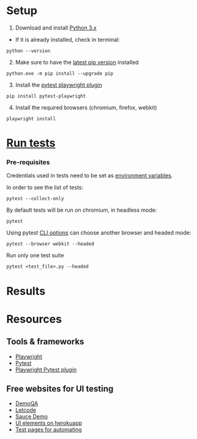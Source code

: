 # Setup

1. Download and install [Python 3.x](https://www.python.org/downloads/windows/)
- If it is already installed, check in terminal:

```
python --version
```

2. Make sure to have the [latest pip version](https://pip.pypa.io/en/stable/installation/) installed

```
python.exe -m pip install --upgrade pip
```

3. Install the [pytest playwright plugin](https://pypi.org/project/pytest-playwright/)

```
pip install pytest-playwright
```

4. Install the required browsers (chromium, firefox, webkit)

```
playwright install
```

# [Run tests](https://playwright.dev/python/docs/running-tests)

### Pre-requisites

Credentials used in tests need to be set as [environment variables](https://learn.microsoft.com/en-us/windows-server/administration/windows-commands/set_1).

In order to see the list of tests:
```
pytest --collect-only
```

By default tests will be run on chromium, in headless mode:

```
pytest
```

Using pytest [CLI options](https://playwright.dev/python/docs/test-runners#cli-arguments) can choose another browser and headed mode:

```
pytest --browser webkit --headed
```

Run only one test suite

```
pytest <test_file>.py --headed
```

# Results


# Resources

## Tools & frameworks
- [Playwright](https://playwright.dev/python/docs/intro)
- [Pytest](https://docs.pytest.org/en/stable/)
- [Playwright Pytest plugin](https://playwright.dev/python/docs/test-runners)


## Free websites for UI testing
- [DemoQA](https://demoqa.com/)
- [Letcode](https://letcode.in/)
- [Sauce Demo](https://www.saucedemo.com/)
- [UI elements on herokuapp](https://the-internet.herokuapp.com/)
- [Test pages for automating](https://testpages.herokuapp.com/styled/index.html)